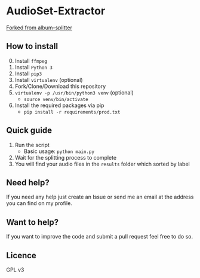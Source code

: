 # AudioSet-Extractor

[Forked from album-splitter](https://github.com/crisbal/album-splitter)

## How to install

0. Install `ffmpeg`
1. Install ```Python 3```
2. Install ```pip3```
3. Install ```virtualenv``` (optional)
4. Fork/Clone/Download this repository
5. ```virtualenv -p /usr/bin/python3 venv``` (optional)
    * ```source venv/bin/activate```
6. Install the required packages via pip
    * ```pip install -r requirements/prod.txt```

## Quick guide

1. Run the script
    * Basic usage: ```python main.py```
2. Wait for the splitting process to complete
3. You will find your audio files in the `results` folder which sorted by label

## Need help?

If you need any help just create an Issue or send me an email at the address you can find on my profile.

## Want to help?

If you want to improve the code and submit a pull request feel free to do so.

## Licence

GPL v3


